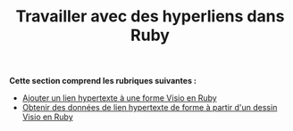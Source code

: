 ﻿---
title: Travailler avec des hyperliens dans Ruby
type: docs
weight: 110
url: /fr/java/working-with-hyperlinks-in-ruby/
---
**Cette section comprend les rubriques suivantes :**

- [Ajouter un lien hypertexte à une forme Visio en Ruby](/diagram/fr/java/add-hyperlink-to-a-visio-shape-in-ruby/)
- [Obtenir des données de lien hypertexte de forme à partir d'un dessin Visio en Ruby](/diagram/fr/java/get-shape-hyperlink-data-from-a-visio-drawing-in-ruby/)
